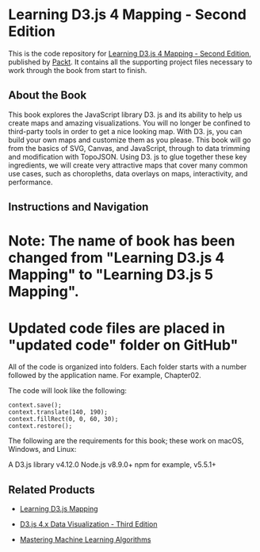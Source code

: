 # Learning D3.js 4 Mapping - Second Edition
This is the code repository for [Learning D3.js 4 Mapping - Second Edition](https://www.packtpub.com/web-development/learning-d3js-4-mapping-second-edition?utm_source=github&utm_medium=repository&utm_campaign=9781787280175), published by [Packt](https://www.packtpub.com/?utm_source=github). It contains all the supporting project files necessary to work through the book from start to finish.
## About the Book
This book explores the JavaScript library D3. js and its ability to help us create maps and amazing visualizations. You will no longer be confined to third-party tools in order to get a nice looking map. With D3. js, you can build your own maps and customize them as you please. This book will go from the basics of SVG, Canvas, and JavaScript, through to data trimming and modification with TopoJSON. Using D3. js to glue together these key ingredients, we will create very attractive maps that cover many common use cases, such as choropleths, data overlays on maps, interactivity, and performance.


## Instructions and Navigation
# Note: The name of book has been changed from "Learning D3.js 4 Mapping" to "Learning D3.js 5 Mapping". 
# Updated code files are placed in "updated code" folder on GitHub"

All of the code is organized into folders. Each folder starts with a number followed by the application name. For example, Chapter02.



The code will look like the following:
```
context.save();
context.translate(140, 190);
context.fillRect(0, 0, 60, 30);
context.restore();
```

The following are the requirements for this book; these work on macOS, Windows,
and Linux:

A D3.js library v4.12.0
Node.js v8.9.0+
npm for example, v5.5.1+

## Related Products
* [Learning D3.js Mapping](https://www.packtpub.com/web-development/learning-d3js-mapping?utm_source=github&utm_medium=repository&utm_campaign=9781783985609)

* [D3.js 4.x Data Visualization - Third Edition](https://www.packtpub.com/web-development/d3js-4x-data-visualization-third-edition?utm_source=github&utm_medium=repository&utm_campaign=9781787120358)

* [Mastering Machine Learning Algorithms](https://www.packtpub.com/big-data-and-business-intelligence/mastering-machine-learning-algorithms?utm_source=github&utm_medium=repository&utm_campaign=9781788621113)
